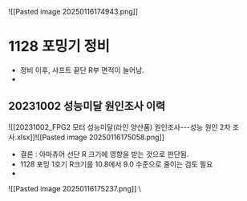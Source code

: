 ![[Pasted image 20250116174943.png]]


# 1128 포밍기 정비 
- 정비 이후, 샤프트 끝단 R부 면적이 늘어남.
- 
## 20231002 성능미달 원인조사 이력 
![[20231002_FPG2 모터 성능미달(라인 양산품) 원인조사---성능 원인 2차 조사.xlsx]]![[Pasted image 20250116175058.png]]

- 결론 : 아마츄어 선단 R 크기에 영향을 받는 것으로 판단됨.
- 1128 포밍 1호기 R크기를 10.8에서 9.0 수준으로 줄이는 검토 필요
- 
![[Pasted image 20250116175237.png]]
\